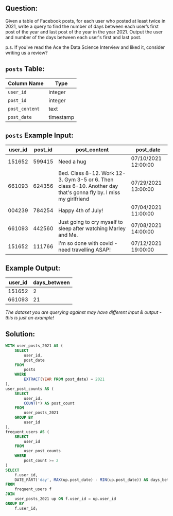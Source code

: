 ## Question:
Given a table of Facebook posts, for each user who posted at least twice in 2021, write a query to find the number of days between each user’s first post of the year and last post of the year in the year 2021. Output the user and number of the days between each user's first and last post.

p.s. If you've read the Ace the Data Science Interview and liked it, consider writing us a review?

## `posts` Table:
| Column Name | Type      |
|-------------|-----------|
| `user_id`   | integer   |
| `post_id`   | integer   |
| `post_content`| text      |
| `post_date` | timestamp |

## `posts` Example Input:
| user_id | post_id | post_content                                                                         | post_date             |
|---------|---------|--------------------------------------------------------------------------------------|-----------------------|
| 151652  | 599415  | Need a hug                                                                           | 07/10/2021 12:00:00   |
| 661093  | 624356  | Bed. Class 8-12. Work 12-3. Gym 3-5 or 6. Then class 6-10. Another day that's gonna fly by. I miss my girlfriend | 07/29/2021 13:00:00   |
| 004239  | 784254  | Happy 4th of July!                                                                   | 07/04/2021 11:00:00   |
| 661093  | 442560  | Just going to cry myself to sleep after watching Marley and Me.                        | 07/08/2021 14:00:00   |
| 151652  | 111766  | I'm so done with covid - need travelling ASAP!                                        | 07/12/2021 19:00:00   |

## Example Output:
| user_id | days_between |
|---------|--------------|
| 151652  | 2            |
| 661093  | 21           |

*The dataset you are querying against may have different input & output - this is just an example!*

## Solution:
```sql
WITH user_posts_2021 AS (
    SELECT
        user_id,
        post_date
    FROM
        posts
    WHERE
        EXTRACT(YEAR FROM post_date) = 2021
),
user_post_counts AS (
    SELECT
        user_id,
        COUNT(*) AS post_count
    FROM
        user_posts_2021
    GROUP BY
        user_id
),
frequent_users AS (
    SELECT
        user_id
    FROM
        user_post_counts
    WHERE
        post_count >= 2
)
SELECT
    f.user_id,
    DATE_PART('day', MAX(up.post_date) - MIN(up.post_date)) AS days_between
FROM
    frequent_users f
JOIN
    user_posts_2021 up ON f.user_id = up.user_id
GROUP BY
    f.user_id;
